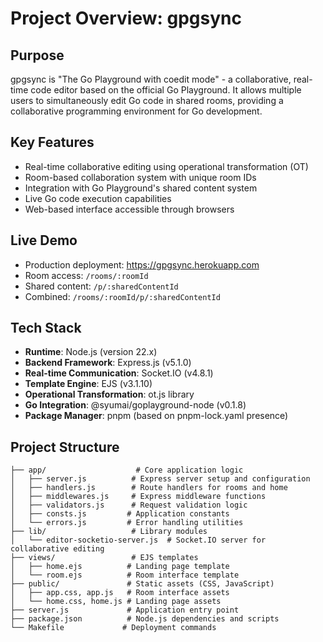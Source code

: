 # Project Overview: gpgsync

## Purpose
gpgsync is "The Go Playground with coedit mode" - a collaborative, real-time code editor based on the official Go Playground. It allows multiple users to simultaneously edit Go code in shared rooms, providing a collaborative programming environment for Go development.

## Key Features
- Real-time collaborative editing using operational transformation (OT)
- Room-based collaboration system with unique room IDs
- Integration with Go Playground's shared content system
- Live Go code execution capabilities
- Web-based interface accessible through browsers

## Live Demo
- Production deployment: https://gpgsync.herokuapp.com
- Room access: `/rooms/:roomId`
- Shared content: `/p/:sharedContentId`
- Combined: `/rooms/:roomId/p/:sharedContentId`

## Tech Stack
- **Runtime**: Node.js (version 22.x)
- **Backend Framework**: Express.js (v5.1.0)
- **Real-time Communication**: Socket.IO (v4.8.1)
- **Template Engine**: EJS (v3.1.10)
- **Operational Transformation**: ot.js library
- **Go Integration**: @syumai/goplayground-node (v0.1.8)
- **Package Manager**: pnpm (based on pnpm-lock.yaml presence)

## Project Structure
```
├── app/                    # Core application logic
│   ├── server.js          # Express server setup and configuration
│   ├── handlers.js        # Route handlers for rooms and home
│   ├── middlewares.js     # Express middleware functions
│   ├── validators.js      # Request validation logic
│   ├── consts.js         # Application constants
│   └── errors.js         # Error handling utilities
├── lib/                   # Library modules
│   └── editor-socketio-server.js  # Socket.IO server for collaborative editing
├── views/                 # EJS templates
│   ├── home.ejs          # Landing page template
│   └── room.ejs          # Room interface template
├── public/               # Static assets (CSS, JavaScript)
│   ├── app.css, app.js   # Room interface assets
│   └── home.css, home.js # Landing page assets
├── server.js             # Application entry point
├── package.json          # Node.js dependencies and scripts
└── Makefile             # Deployment commands
```